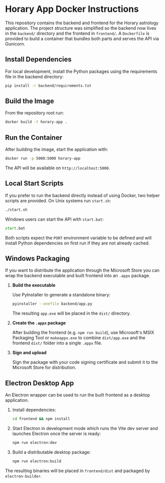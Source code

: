 # Horary App Docker Instructions

This repository contains the backend and frontend for the Horary astrology application. The project structure was simplified so the backend now lives in the `backend/` directory and the frontend in `frontend/`. A `Dockerfile` is provided to build a container that bundles both parts and serves the API via Gunicorn.

## Install Dependencies

For local development, install the Python packages using the requirements file in the backend directory:

```bash
pip install -r backend/requirements.txt
```

## Build the Image

From the repository root run:

```bash
docker build -t horary-app .
```

## Run the Container

After building the image, start the application with:

```bash
docker run -p 5000:5000 horary-app
```

The API will be available on `http://localhost:5000`.

## Local Start Scripts

If you prefer to run the backend directly instead of using Docker, two helper
scripts are provided. On Unix systems run `start.sh`:

```bash
./start.sh
```

Windows users can start the API with `start.bat`:

```bat
start.bat
```

Both scripts expect the `PORT` environment variable to be defined and will
install Python dependencies on first run if they are not already cached.

## Windows Packaging

If you want to distribute the application through the Microsoft Store you can
wrap the backend executable and built frontend into an `.appx` package.

1. **Build the executable**

   Use PyInstaller to generate a standalone binary:

   ```bash
   pyinstaller --onefile backend/app.py
   ```

   The resulting `app.exe` will be placed in the `dist/` directory.

2. **Create the `.appx` package**

   After building the frontend (e.g. `npm run build`), use Microsoft's MSIX
   Packaging Tool or `makeappx.exe` to combine `dist/app.exe` and the frontend
   `dist/` folder into a single `.appx` file.

3. **Sign and upload**

   Sign the package with your code signing certificate and submit it to the
   Microsoft Store for distribution.

## Electron Desktop App

An Electron wrapper can be used to run the built frontend as a desktop
application.

1. Install dependencies:

   ```bash
   cd frontend && npm install
   ```

2. Start Electron in development mode which runs the Vite dev server and
   launches Electron once the server is ready:

   ```bash
   npm run electron:dev
   ```

3. Build a distributable desktop package:

   ```bash
   npm run electron:build
   ```

The resulting binaries will be placed in `frontend/dist` and packaged by
`electron-builder`.
